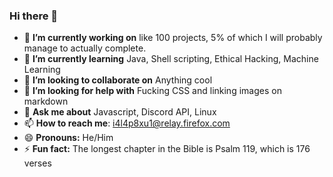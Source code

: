 ### Hi there 👋


- 🔭 **I’m currently working on** like 100 projects, 5% of which I will probably manage to actually complete.
- 🌱 **I’m currently learning** Java, Shell scripting, Ethical Hacking, Machine Learning
- 👯 **I’m looking to collaborate on** Anything cool
- 🤔 **I’m looking for help with** Fucking CSS and linking images on markdown
- 💬 **Ask me about** Javascript, Discord API, Linux
- 📫 **How to reach me**: [i4l4p8xu1@relay.firefox.com](https://www.youtube.com/watch?v=dQw4w9WgXcQ)
- 😄 **Pronouns:** He/Him
- ⚡ **Fun fact:** The longest chapter in the Bible is Psalm 119, which is 176 verses 
